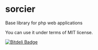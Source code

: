 sorcier
=======

Base library for php web applications

You can use it under terms of MIT license.


[![Bitdeli Badge](https://d2weczhvl823v0.cloudfront.net/crowdlab/sorcier/trend.png)](https://bitdeli.com/free "Bitdeli Badge")

